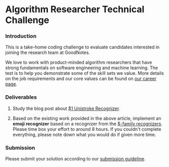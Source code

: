 # Algorithm Researcher Technical Challenge

### Introduction
This is a take-home coding challenge to evaluate candidates interested in joining the research team at GoodNotes.

We love to work with product-minded algorithm researchers that have strong fundamentals on software engineering and machine learning. The test is to help you demonstrate some of the skill sets we value. More details on the job requirements and our core values can be found on [our career page](https://www.goodnotes.com/careers).

### Deliverables
1. Study the blog post about [$1 Unistroke Recognizer](http://depts.washington.edu/madlab/proj/dollar/).

2. Based on the existing work provided in the above article, implement an **emoji recognizer** based on a recognizer from the [$-family recognizers](http://depts.washington.edu/madlab/proj/dollar/impact.html). Please time box your effort to around 8 hours. If you couldn't complete everything, please note down what you would do if given more time.

### Submission
Please submit your solution according to our [submission guideline](../common/submission.md).

